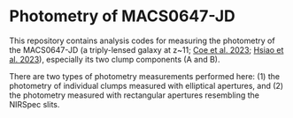 # Photometry of MACS0647-JD

This repository contains analysis codes for measuring the photometry of the MACS0647-JD (a triply-lensed galaxy at z~11; [Coe et al. 2023](https://ui.adsabs.harvard.edu/abs/2013ApJ...762...32C/abstract); [Hsiao et al. 2023](https://ui.adsabs.harvard.edu/abs/2022arXiv221014123H/abstract)), especially its two clump components (A and B).  

There are two types of photometry measurements performed here: (1) the photometry of individual clumps measured with elliptical apertures, and (2) the photometry measured with rectangular apertures resembling the NIRSpec slits.   
